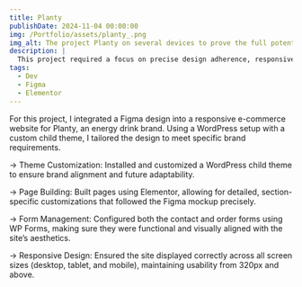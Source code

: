 ```yaml
---
title: Planty
publishDate: 2024-11-04 00:00:00
img: /Portfolio/assets/planty_.png
img_alt: The project Planty on several devices to prove the full potential of a responsive design.
description: | 
  This project required a focus on precise design adherence, responsive functionality, and user-centric forms, using HTML, CSS, and PHP. 
tags:
  - Dev
  - Figma
  - Elementor
---
```


For this project, I integrated a Figma design into a responsive e-commerce website for Planty, an energy drink brand. Using a WordPress setup with a custom child theme, I tailored the design to meet specific brand requirements.

→ Theme Customization: Installed and customized a WordPress child theme to ensure brand alignment and future adaptability.

→ Page Building: Built pages using Elementor, allowing for detailed, section-specific customizations that followed the Figma mockup precisely.

→ Form Management: Configured both the contact and order forms using WP Forms, making sure they were functional and visually aligned with the site’s aesthetics.

→ Responsive Design: Ensured the site displayed correctly across all screen sizes (desktop, tablet, and mobile), maintaining usability from 320px and above.
